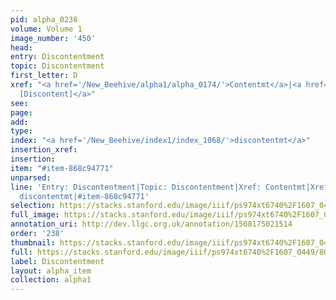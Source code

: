 ```yaml
---
pid: alpha_0238
volume: Volume 1
image_number: '450'
head: 
entry: Discontentment
topic: Discontentment
first_letter: D
xref: "<a href='/New_Beehive/alpha1/alpha_0174/'>Contentmt</a>|<a href='/New_Beehive/toc_vol2/toc2_064/'>80
  [Discontent]</a>"
see: 
page: 
add: 
type: 
index: "<a href='/New_Beehive/index1/index_1068/'>discontentmt</a>"
insertion_xref: 
insertion: 
item: "#item-868c94771"
unparsed: 
line: 'Entry: Discontentment|Topic: Discontentment|Xref: Contentmt|Xref: 80 [Discontent]|Index:
  discontentmt|#item-868c94771'
selection: https://stacks.stanford.edu/image/iiif/ps974xt6740%2F1607_0449/803,1466,2995,558/full/0/default.jpg
full_image: https://stacks.stanford.edu/image/iiif/ps974xt6740%2F1607_0449/full/full/0/default.jpg
annotation_uri: http://dev.llgc.org.uk/annotation/1508175021514
order: '238'
thumbnail: https://stacks.stanford.edu/image/iiif/ps974xt6740%2F1607_0449/803,1466,600,180/250,/0/default.jpg
full: https://stacks.stanford.edu/image/iiif/ps974xt6740%2F1607_0449/803,1466,2995,558/full/0/default.jpg
label: Discontentment
layout: alpha_item
collection: alpha1
---
```

